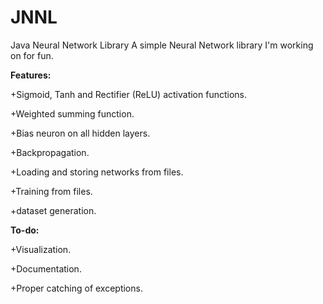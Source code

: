 # JNNL
Java Neural Network Library
A simple Neural Network library I'm working on for fun. 

<b>Features:</b>

  +Sigmoid, Tanh and Rectifier (ReLU) activation functions.

  +Weighted summing function.

  +Bias neuron on all hidden layers.

  +Backpropagation.
  
  +Loading and storing networks from files.
  
  +Training from files.
  
  +dataset generation.


<b>To-do:</b>
  
  +Visualization.
  
  +Documentation.

  +Proper catching of exceptions.
  
  
  
